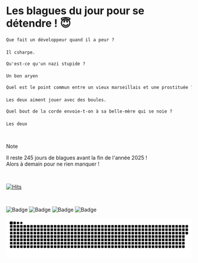 
<h1>Les blagues du jour pour se détendre ! 😇</h1>

```diff
Que fait un développeur quand il a peur ?

Il csharpe.
```

```diff
Qu'est-ce qu'un nazi stupide ?

Un bon aryen
```

```diff
Quel est le point commun entre un vieux marseillais et une prostituée ?

Les deux aiment jouer avec des boules.
```

```diff
Quel bout de la corde envoie-t-on à sa belle-mère qui se noie ?

Les deux
```

<br/>

> [!NOTE]
> Il reste 245 jours de blagues avant la fin de l'année 2025 ! <br/>
> Alors à demain pour ne rien manquer !

<br/>


[![Hits](https://hits.seeyoufarm.com/api/count/incr/badge.svg?url=https%3A%2F%2Fgithub.com%2FClems02%2Fhit-counter&count_bg=%23003E80&title_bg=%235C9FE1&icon=powershell.svg&icon_color=%23FFFFFF&title=Visite&edge_flat=false)](https://hits.seeyoufarm.com)


<br/>


![Badge](https://img.shields.io/badge/Last%20updated%20on-white?style=for-the-badge&logo=clockify)   ![Badge](https://img.shields.io/badge/01/05-white?style=for-the-badge) ![Badge](https://img.shields.io/badge/at-white?style=for-the-badge) ![Badge](https://img.shields.io/badge/03:31-white?style=for-the-badge)


<p align="center">
 <img width="1000" src="assets/github-snake.svg" alt="snake"/>
</p>
